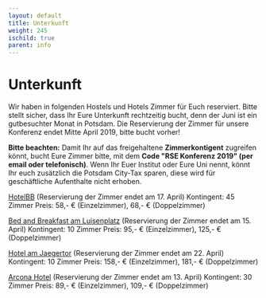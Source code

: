 ```yaml
--- 
layout: default 
title: Unterkunft
weight: 245
ischild: true
parent: info
---
```


# Unterkunft 

Wir haben in folgenden Hostels und Hotels Zimmer für Euch reserviert. Bitte stellt sicher, dass Ihr Eure Unterkunft rechtzeitig bucht, denn der Juni ist ein gutbesuchter Monat in Potsdam. Die Reservierung der Zimmer für unsere Konferenz endet Mitte April 2019, bitte bucht vorher!

**Bitte beachten:**
Damit Ihr auf das freigehaltene **Zimmerkontigent** zugreifen könnt, bucht Eure Zimmer bitte, mit dem **Code "RSE Konferenz 2019" (per email oder telefonisch)**. Wenn Ihr Euer Institut oder Eure Uni nennt, könnt Ihr euch zusätzlich die Potsdam City-Tax sparen, diese wird für geschäftliche Aufenthalte nicht erhoben. 


[HotelBB](https://www.hotelbb.de/en/potsdam) (Reservierung der Zimmer endet am 17. April) 
Kontingent: 45 Zimmer 
Preis: 58,- € (Einzelzimmer), 68,- € (Doppelzimmer)

[Bed and Breakfast am Luisenplatz](https://www.bed-breakfast-potsdam.de/) (Reservierung der Zimmer endet am 15. April) 
Kontingent: 10 Zimmer 
Preis: 95,- € (Einzelzimmer), 125,- € (Doppelzimmer)

[Hotel am Jaegertor](http://www.potsdam-hotel-am-jaegertor.de/en) (Reservierung der Zimmer endet am 22. April) 
Kontingent: 10 Zimmer 
Preis: 158,- € (Einzelzimmer), 181,- € (Doppelzimmer)

[Arcona Hotel](https://potsdam.arcona.de/) (Reservierung der Zimmer endet am 13. April) 
Kontingent: 30 Zimmer 
Preis: 89,- € (Einzelzimmer), 109,- € (Doppelzimmer)

